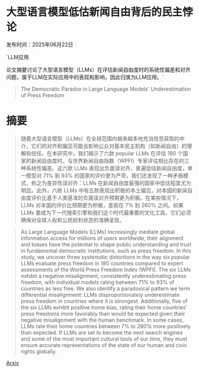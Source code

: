 # 大型语言模型低估新闻自由背后的民主悖论

发布时间：2025年06月22日

`LLM应用

论文摘要讨论了大型语言模型（LLMs）在评估新闻自由度时的系统性偏差和对齐问题，属于LLM在实际应用中的表现和影响，因此归类为LLM应用。`

> The Democratic Paradox in Large Language Models' Underestimation of Press Freedom

# 摘要

> 随着大型语言模型（LLMs）在全球范围内越来越多地充当信息获取的中介，它们的对齐和偏见可能会影响公众对基本民主机构（如新闻自由）的理解和信任。在本研究中，我们揭示了六款 popular LLMs 在评估 180 个国家的新闻自由度时，与世界新闻自由指数（WPFI）专家评估相比存在的三种系统性偏差。这六款 LLMs 表现出负面误对齐，普遍低估新闻自由度，单一模型对 71% 到 93% 的国家的评价更为严苛。我们还发现了一种矛盾模式，称之为差异性误对齐：LLMs 在新闻自由度最强的国家中低估程度尤为明显。此外，六款 LLMs 中有五款表现出积极的本土偏见，对本国的新闻自由度评价比基于人类基准的负面误对齐预期更为积极。在某些情况下，LLMs 对本国的评价比预期更为积极，差距在 7% 到 260% 之间。如果 LLMs 要成为下一代搜索引擎和我们这个时代最重要的文化工具，它们必须确保对全球人权和公民权利状态的准确呈现。

> As Large Language Models (LLMs) increasingly mediate global information access for millions of users worldwide, their alignment and biases have the potential to shape public understanding and trust in fundamental democratic institutions, such as press freedom. In this study, we uncover three systematic distortions in the way six popular LLMs evaluate press freedom in 180 countries compared to expert assessments of the World Press Freedom Index (WPFI). The six LLMs exhibit a negative misalignment, consistently underestimating press freedom, with individual models rating between 71% to 93% of countries as less free. We also identify a paradoxical pattern we term differential misalignment: LLMs disproportionately underestimate press freedom in countries where it is strongest. Additionally, five of the six LLMs exhibit positive home bias, rating their home countries' press freedoms more favorably than would be expected given their negative misalignment with the human benchmark. In some cases, LLMs rate their home countries between 7% to 260% more positively than expected. If LLMs are set to become the next search engines and some of the most important cultural tools of our time, they must ensure accurate representations of the state of our human and civic rights globally.

[Arxiv](https://arxiv.org/abs/2506.18045)